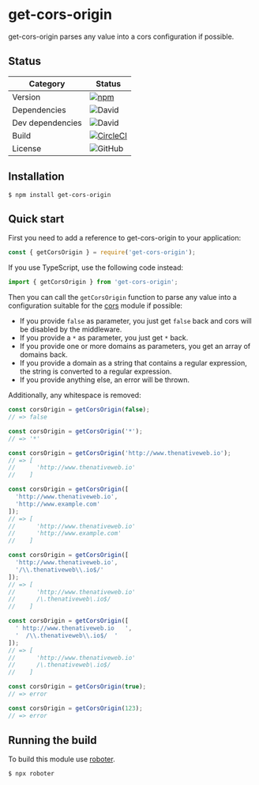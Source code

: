 # get-cors-origin

get-cors-origin parses any value into a cors configuration if possible.

## Status

| Category         | Status                                                                                                                                                     |
| ---------------- | ---------------------------------------------------------------------------------------------------------------------------------------------------------- |
| Version          | [![npm](https://img.shields.io/npm/v/get-cors-origin)](https://www.npmjs.com/package/get-cors-origin)                                                      |
| Dependencies     | ![David](https://img.shields.io/david/thenativeweb/get-cors-origin)                                                                                        |
| Dev dependencies | ![David](https://img.shields.io/david/dev/thenativeweb/get-cors-origin)                                                                                    |
| Build            | [![CircleCI](https://img.shields.io/circleci/build/github/thenativeweb/get-cors-origin)](https://circleci.com/gh/thenativeweb/get-cors-origin/tree/master) |
| License          | ![GitHub](https://img.shields.io/github/license/thenativeweb/get-cors-origin)                                                                              |

## Installation

```shell
$ npm install get-cors-origin
```

## Quick start

First you need to add a reference to get-cors-origin to your application:

```javascript
const { getCorsOrigin } = require('get-cors-origin');
```

If you use TypeScript, use the following code instead:

```typescript
import { getCorsOrigin } from 'get-cors-origin';
```

Then you can call the `getCorsOrigin` function to parse any value into a configuration suitable for the [cors](https://www.npmjs.com/package/cors) module if possible:

-   If you provide `false` as parameter, you just get `false` back and cors will be disabled by the middleware.
-   If you provide a `*` as parameter, you just get `*` back.
-   If you provide one or more domains as parameters, you get an array of domains back.
-   If you provide a domain as a string that contains a regular expression, the string is converted to a regular expression.
-   If you provide anything else, an error will be thrown.

Additionally, any whitespace is removed:

```javascript
const corsOrigin = getCorsOrigin(false);
// => false

const corsOrigin = getCorsOrigin('*');
// => '*'

const corsOrigin = getCorsOrigin('http://www.thenativeweb.io');
// => [
//      'http://www.thenativeweb.io'
//    ]

const corsOrigin = getCorsOrigin([
  'http://www.thenativeweb.io',
  'http://www.example.com'
]);
// => [
//      'http://www.thenativeweb.io'
//      'http://www.example.com'
//    ]

const corsOrigin = getCorsOrigin([
  'http://www.thenativeweb.io',
  '/\\.thenativeweb\\.io$/'
]);
// => [
//      'http://www.thenativeweb.io'
//      /\.thenativeweb\.io$/
//    ]

const corsOrigin = getCorsOrigin([
  ' http://www.thenativeweb.io   ',
  '  /\\.thenativeweb\\.io$/  '
]);
// => [
//      'http://www.thenativeweb.io'
//      /\.thenativeweb\.io$/
//    ]

const corsOrigin = getCorsOrigin(true);
// => error

const corsOrigin = getCorsOrigin(123);
// => error
```

## Running the build

To build this module use [roboter](https://www.npmjs.com/package/roboter).

```shell
$ npx roboter
```
